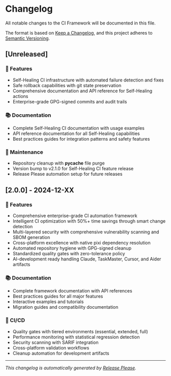# Changelog

All notable changes to the CI Framework will be documented in this file.

The format is based on [Keep a Changelog](https://keepachangelog.com/en/1.0.0/),
and this project adheres to [Semantic Versioning](https://semver.org/spec/v2.0.0.html).

## [Unreleased]

### 🚀 Features

- Self-Healing CI infrastructure with automated failure detection and fixes
- Safe rollback capabilities with git state preservation
- Comprehensive documentation and API reference for Self-Healing actions
- Enterprise-grade GPG-signed commits and audit trails

### 📚 Documentation

- Complete Self-Healing CI documentation with usage examples
- API reference documentation for all Self-Healing capabilities
- Best practices guides for integration patterns and safety features

### 🔧 Maintenance

- Repository cleanup with __pycache__ file purge
- Version bump to v2.1.0 for Self-Healing CI feature release
- Release Please automation setup for future releases

## [2.0.0] - 2024-12-XX

### 🚀 Features

- Comprehensive enterprise-grade CI automation framework
- Intelligent CI optimization with 50%+ time savings through smart change detection
- Multi-layered security with comprehensive vulnerability scanning and SBOM generation
- Cross-platform excellence with native pixi dependency resolution
- Automated repository hygiene with GPG-signed cleanup
- Standardized quality gates with zero-tolerance policy
- AI-development ready handling Claude, TaskMaster, Cursor, and Aider artifacts

### 📚 Documentation

- Complete framework documentation with API references
- Best practices guides for all major features
- Interactive examples and tutorials
- Migration guides and compatibility documentation

### 👷 CI/CD

- Quality gates with tiered environments (essential, extended, full)
- Performance monitoring with statistical regression detection
- Security scanning with SARIF integration
- Cross-platform validation workflows
- Cleanup automation for development artifacts

---

*This changelog is automatically generated by [Release Please](https://github.com/googleapis/release-please).*